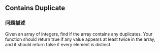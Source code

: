 ## Contains Duplicate  
### 问题描述

Given an array of integers, find if the array contains any duplicates. Your function should return true if any value appears at least twice in the array, and it should return false if every element is distinct.

